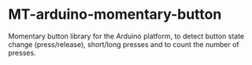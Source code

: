 # MT-arduino-momentary-button
Momentary button library for the Arduino platform, to detect button state change (press/release), short/long presses and to count the number of presses.
